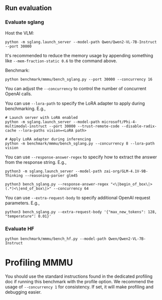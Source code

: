 ## Run evaluation

### Evaluate sglang

Host the VLM:

```
python -m sglang.launch_server --model-path Qwen/Qwen2-VL-7B-Instruct --port 30000
```

It's recommended to reduce the memory usage by appending something like `--mem-fraction-static 0.6` to the command above.

Benchmark:

```
python benchmark/mmmu/bench_sglang.py --port 30000 --concurrency 16
```

You can adjust the `--concurrency` to control the number of concurrent OpenAI calls.

You can use `--lora-path` to specify the LoRA adapter to apply during benchmarking. E.g.,
```
# Launch server with LoRA enabled
python -m sglang.launch_server --model-path microsoft/Phi-4-multimodal-instruct --port 30000 --trust-remote-code --disable-radix-cache --lora-paths vision=<LoRA path>

# Apply LoRA adapter during inferencing
python -m benchmark/mmmu/bench_sglang.py --concurrency 8 --lora-path vision
```

You can use `--response-answer-regex` to specify how to extract the answer from the response string. E.g.,
```
python3 -m sglang.launch_server --model-path zai-org/GLM-4.1V-9B-Thinking --reasoning-parser glm45

python3 bench_sglang.py --response-answer-regex "<\|begin_of_box\|>(.*)<\|end_of_box\|>" --concurrency 64
```

You can use `--extra-request-body` to specify additional OpenAI request parameters. E.g.,
```
python3 bench_sglang.py --extra-request-body '{"max_new_tokens": 128, "temperature": 0.01}'
```

### Evaluate HF

```
python benchmark/mmmu/bench_hf.py --model-path Qwen/Qwen2-VL-7B-Instruct
```

# Profiling MMMU
You should use the standard instructions found in the dedicated profiling doc if running this benchmark with the profile option. We recommend the usage of `--concurrency 1` for consistency. If set, it will make profiling and debugging easier.
